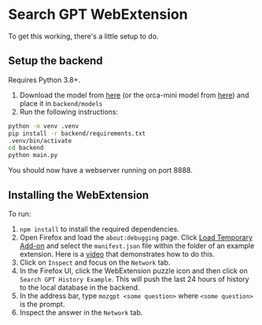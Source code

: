 

# Search GPT WebExtension

To get this working, there's a little setup to do.

## Setup the backend
Requires Python 3.8+.

1. Download the model from [here](https://gpt4all.io/models/ggml-gpt4all-j-v1.3-groovy.bin) (or the orca-mini model from [here](https://huggingface.co/TheBloke/orca_mini_7B-GGML/resolve/main/orca-mini-7b.ggmlv3.q4_0.bin)) and place it in `backend/models`
2. Run the following instructions:

```bash
python -m venv .venv
pip install -r backend/requirements.txt
.venv/bin/activate
cd backend
python main.py
```

You should now have a webserver running on port 8888.

## Installing the WebExtension
To run:

1. `npm install` to install the required dependencies.
2. Open Firefox and load the `about:debugging` page. Click
   [Load Temporary Add-on](https://developer.mozilla.org/en-US/Add-ons/WebExtensions/Temporary_Installation_in_Firefox)
   and select the `manifest.json` file within the folder of an example extension.
   Here is a [video](https://www.youtube.com/watch?v=cer9EUKegG4)
   that demonstrates how to do this.
3. Click on `Inspect` and focus on the `Network` tab.
4. In the Firefox UI, click the WebExtension puzzle icon and then click on `Search GPT History Example`. This will push the last 24 hours of history to the local database in the backend.
5. In the address bar, type `mozgpt <some question>` where `<some question>` is the prompt.
6. Inspect the answer in the `Network` tab.
